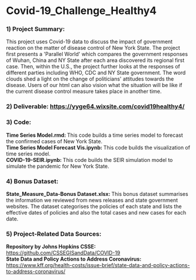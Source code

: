 # Covid-19_Challenge_Healthy4
### 1) Project Summary: <br>
This project uses Covid-19 data to discuss the impact of government reaction on the matter of disease control of New York State. The project first presents a 'Parallel World' which compares the government responses of Wuhan, China and NY State after each area discovered its regional first case. Then, within the U.S., the project further looks at the responses of different parties including WHO, CDC and NY State government. The word clouds shed a light on the change of politicians' attitudes towards the disease. Users of our html can also vision what the situation will be like if the current disease control measure takes place in another time.

### 2) Deliverable: https://yyge64.wixsite.com/covid19healthy4/ <br>

### 3) Code: <br>
<b>Time Series Model.rmd: </b> This code builds a time series model to forecast the confirmed cases of New York State. <br>
<b>Time Series Model Forecast Vis.ipynb: </b> This code builds the visualization of time series model. <br>
<b>COVID-19-SEIR.ipynb: </b> This code builds the SEIR simulation model to simulate the pandemic for New York State.

### 4) Bonus Dataset:
<b>State_Measure_Data-Bonus Dataset.xlsx: </b> This bonus dataset summarises the information we reviewed from news releases and state government websites. The dataset categorises the policies of each state and lists the effective dates of policies  and also the total cases and new cases for each date.

### 5) Project-Related Data Sources:
<b>Repository by Johns Hopkins CSSE: </b> https://github.com/CSSEGISandData/COVID-19 <br>
<b>State Data and Policy Actions to Address Coronavirus: </b> https://www.kff.org/health-costs/issue-brief/state-data-and-policy-actions-to-address-coronavirus/
